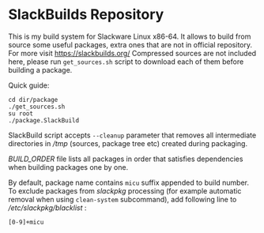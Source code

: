 # SlackBuilds Repository

This is my build system for Slackware Linux x86-64. It allows to build from source some useful packages, extra ones that are not in official repository. For more visit https://slackbuilds.org/
Compressed sources are not included here, please run `get_sources.sh` script to download each of them before building a package.

Quick guide:

    cd dir/package
    ./get_sources.sh
    su root
    ./package.SlackBuild

SlackBuild script accepts `--cleanup` parameter that removes all intermediate directories in */tmp* (sources, package tree etc) created during packaging.

*BUILD_ORDER* file lists all packages in order that satisfies dependencies when building packages one by one.

By default, package name contains `micu` suffix appended to build number. To exclude packages from *slackpkg* processing (for example automatic removal when using `clean-system` subcommand), add following line to */etc/slackpkg/blacklist* :

    [0-9]+micu

